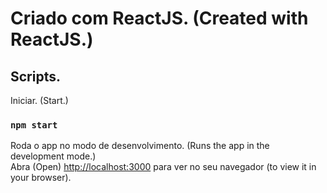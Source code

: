 # Criado com ReactJS. (Created with ReactJS.)

## Scripts.

Iniciar. (Start.)

### `npm start`

Roda o app no modo de desenvolvimento. (Runs the app in the development mode.)\
Abra (Open) [http://localhost:3000](http://localhost:3000) para ver no seu navegador (to view it in your browser).


